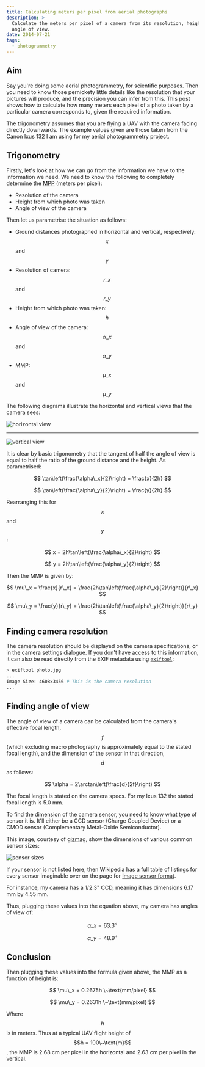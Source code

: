 ```yaml
---
title: Calculating meters per pixel from aerial photographs
description: >-
  Calculate the meters per pixel of a camera from its resolution, height, and
  angle of view.
date: 2014-07-21
tags:
  - photogrammetry
---
```


## Aim

Say you're doing some aerial photogrammetry, for scientific purposes. Then you need to know those pernickety little details like the resolution that your pictures will produce, and the precision you can infer from this. This post shows how to calculate how many meters each pixel of a photo taken by a particular camera corresponds to, given the required information.

The trigonometry assumes that you are flying a UAV with the camera facing directly downwards. The example values given are those taken from the Canon Ixus 132 I am using for my aerial photogrammetry project.

## Trigonometry

Firstly, let's look at how we can go from the information we have to the information we need. We need to know the following to completely determine the <abbr title="Meters Per Pixel">MPP</abbr> (meters per pixel):

* Resolution of the camera
* Height from which photo was taken
* Angle of view of the camera

Then let us parametrise the situation as follows:

* Ground distances photographed in horizontal and vertical, respectively: $$x$$ and $$y$$
* Resolution of camera: $$r\_x$$ and $$r\_y$$
* Height from which photo was taken: $$h$$
* Angle of view of the camera: $$\alpha\_x$$ and $$\alpha\_y$$
* MMP: $$\mu\_x$$ and $$\mu\_y$$

The following diagrams illustrate the horizontal and vertical views that the camera sees:

![horizontal view](/media/archive/meters-per-pixel/horizontal_view.svg)

***

![vertical view](/media/archive/meters-per-pixel/vertical_view.svg)

It is clear by basic trigonometry that the tangent of half the angle of view is equal to half the ratio of the ground distance and the height. As parametrised:

$$
\tan\left(\frac{\alpha\_x}{2}\right) = \frac{x}{2h}
$$

$$
\tan\left(\frac{\alpha\_y}{2}\right) = \frac{y}{2h}
$$

Rearranging this for $$x$$ and $$y$$:

$$
x = 2h\tan\left(\frac{\alpha\_x}{2}\right)
$$

$$
y = 2h\tan\left(\frac{\alpha\_y}{2}\right)
$$

Then the MMP is given by:

$$
\mu\_x = \frac{x}{r\_x} = \frac{2h\tan\left(\frac{\alpha\_x}{2}\right)}{r\_x}
$$

$$
\mu\_y = \frac{y}{r\_y} = \frac{2h\tan\left(\frac{\alpha\_y}{2}\right)}{r\_y}
$$

## Finding camera resolution

The camera resolution should be displayed on the camera specifications, or in the camera settings dialogue. If you don't have access to this information, it can also be read directly from the EXIF metadata using [`exiftool`](http://www.sno.phy.queensu.ca/~phil/exiftool/):

```bash
> exiftool photo.jpg
...
Image Size: 4608x3456 # This is the camera resolution
...
```

## Finding angle of view

The angle of view of a camera can be calculated from the camera's effective focal length, $$f$$ (which excluding macro photography is approximately equal to the stated focal length), and the dimension of the sensor in that direction, $$d$$ as follows:

$$
\alpha = 2\arctan\left(\frac{d}{2f}\right)
$$

The focal length is stated on the camera specs. For my Ixus 132 the stated focal length is 5.0 mm.

To find the dimension of the camera sensor, you need to know what type of sensor it is. It'll either be a CCD sensor (Charge Coupled Device) or a CMOD sensor (Complementary Metal-Oxide Semiconductor).

This image, courtesy of [gizmag](http://www.gizmag.com/camera-sensor-size-guide/26684/pictures#1), show the dimensions of various common sensor sizes:

![sensor sizes](/media/archive/meters-per-pixel/sensor_sizes.jpg)

If your sensor is not listed here, then Wikipedia has a full table of listings for every sensor imaginable over on the page for [Image sensor format](https://en.wikipedia.org/wiki/Image_sensor_format#Table_of_sensor_formats_and_sizes).

For instance, my camera has a 1/2.3" CCD, meaning it has dimensions 6.17 mm by 4.55 mm.

Thus, plugging these values into the equation above, my camera has angles of view of:

$$
\alpha\_x = 63.3^{\circ}
$$

$$
\alpha\_y = 48.9^{\circ}
$$

## Conclusion

Then plugging these values into the formula given above, the MMP as a function of height is:

$$
\mu\_x = 0.2675h \~\text{mm/pixel}
$$

$$
\mu\_y = 0.2631h \~\text{mm/pixel}
$$

Where $$h$$ is in meters. Thus at a typical UAV flight height of $$h = 100\~\text{m}$$ , the MMP is 2.68 cm per pixel in the horizontal and 2.63 cm per pixel in the vertical.

